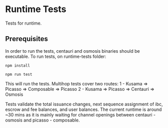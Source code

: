 # Runtime Tests
Tests for runtime.
## Prerequisites

In order to run the tests, centauri and osmosis binaries should be executable.
To run tests, on runtime-tests folder: 

``npm install`` 

``npm run test``

This will run the tests. Multihop tests cover two routes: 
1 - Kusama => Picasso => Composable => Picasso 
2 - Kusama => Picasso => Centauri => Osmosis

Tests validate the total issuance changes, next sequence assignment of ibc, escrow and fee balances, and user balances.
The current runtime is around ~30 mins as it is mainly waiting for channel openings between centauri - osmosis and picasso - composable.

